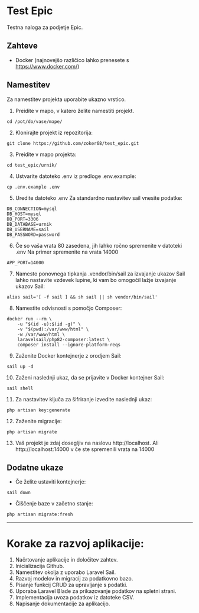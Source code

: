 # Test Epic
Testna naloga za podjetje Epic.

## Zahteve 
 
* Docker (najnovejšo različico lahko prenesete s https://www.docker.com/)

## Namestitev 
Za namestitev projekta uporabite ukazno vrstico.

1. Preidite v mapo, v katero želite namestiti projekt.
```
cd /pot/do/vase/mape/
```
2. Klonirajte projekt iz repozitorija:
``` 
git clone https://github.com/zoker68/test_epic.git
```
3. Preidite v mapo projekta:
```
cd test_epic/urnik/
```
4. Ustvarite datoteko .env iz predloge .env.example:
```
cp .env.example .env
```
5. Uredite datoteko .env Za standardno nastavitev sail vnesite podatke:
```
DB_CONNECTION=mysql
DB_HOST=mysql
DB_PORT=3306
DB_DATABASE=urnik
DB_USERNAME=sail
DB_PASSWORD=password
```
6. Če so vaša vrata 80 zasedena, jih lahko ročno spremenite v datoteki .env Na primer spremenite na vrata 14000
```
APP_PORT=14000
```
7. Namesto ponovnega tipkanja .vendor/bin/sail za izvajanje ukazov Sail lahko nastavite vzdevek lupine, ki vam bo omogočil lažje izvajanje ukazov Sail:
```
alias sail='[ -f sail ] && sh sail || sh vendor/bin/sail'
```
8. Namestite odvisnosti s pomočjo Composer:
```
docker run --rm \
    -u "$(id -u):$(id -g)" \
    -v "$(pwd):/var/www/html" \
    -w /var/www/html \
    laravelsail/php82-composer:latest \
    composer install --ignore-platform-reqs
```
9. Zaženite Docker kontejnerje z orodjem Sail:
```
sail up -d
```
10. Zaženi naslednji ukaz, da se prijavite v Docker kontejner Sail:
```
sail shell
```
11. Za nastavitev ključa za šifriranje izvedite naslednji ukaz:
```
php artisan key:generate
```
12. Zaženite migracije:
```
php artisan migrate
```
13. Vaš projekt je zdaj dosegljiv na naslovu http://localhost. Ali http://localhost:14000 v če ste spremenili vrata na 14000 

## Dodatne ukaze 

* Če želite ustaviti kontejnerje:
```
sail down
``` 
* Čiščenje baze v začetno stanje:
``` 
php artisan migrate:fresh
```
---

# Korake za razvoj aplikacije:
1. Načrtovanje aplikacije in določitev zahtev.
2. Inicializacija Github.
3. Namestitev okolja z uporabo Laravel Sail.
4. Razvoj modelov in migracij za podatkovno bazo.
5. Pisanje funkcij CRUD za upravljanje s podatki.
6. Uporaba Laravel Blade za prikazovanje podatkov na spletni strani.
7. Implementacija uvoza podatkov iz datoteke CSV.
8. Napisanje dokumentacije za aplikacijo.